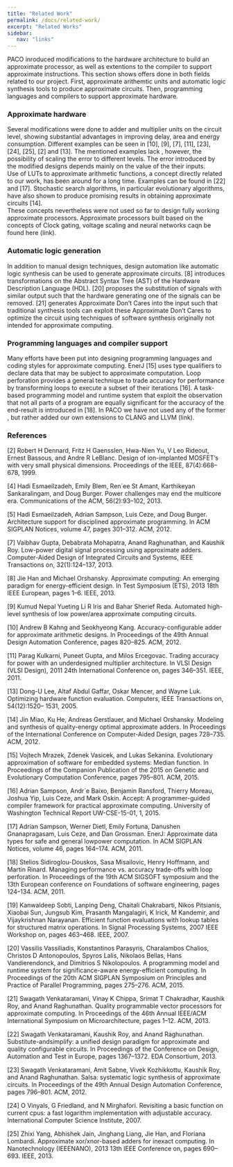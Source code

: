 ```yaml
---
title: "Related Work"
permalink: /docs/related-work/
excerpt: "Related Works"
sidebar:
   nav: "links"
---
```


PACO inroduced modifications to the hardware architecture to build an approximate processor, as well as extentions to the compiler to support approximate instructions. This section shows offers done in both fields related to our project. First, approximate arithemtic units and automatic logic synthesis tools to produce approximate circuits. Then, programming languages and compilers to support approximate hardware.

### Approximate hardware

Several modifications were done to adder and multiplier units on the circuit level, showing substantial advantages in improving delay, area and energy consumption. Different examples can be seen in [10], [9], [7], [11], [23], [24], [25], [2] and [13]. The mentioned examples lack , however, the possibility of scaling the error to different levels. The error introduced by the modified designs depends mainly on the value of the their inputs.  
Use of LUTs to approximate arithmetic functions, a concept directly related to our work, has been around for a long time. Examples can be found in [22] and [17]. Stochastic search algorithms, in particular evolutionary algorithms, have also shown to
produce promising results in obtaining approximate circuits [14].  
These concepts nevertheless were not used so far to design fully working approximate processors. Approximate processors built based on the concepts of Clock gating, voltage scaling and neural networks caqn be found here (link).

### Automatic logic generation

In addition to manual design techniques, design automation like automatic logic synthesis can be used to generate approximate circuits. [8] introduces transformations on the Abstract Syntax Tree (AST) of the Hardware Description Language (HDL). [20]
proposes the substitution of signals with similar output such that the hardware generating one of the signals can be removed. [21] generates Approximate Don’t Cares into the input such that traditional synthesis tools can exploit these Approximate Don’t Cares to
optimize the circuit using techniques of software synthesis originally not intended for approximate computing. 

### Programming languages and compiler support

 Many efforts have been put into designing programming languages and coding styles for approximate computing. EnerJ [15] uses type qualifiers to declare data that may be subject to approximate computation. Loop perforation
provides a general technique to trade accuracy for performance by transforming loops to
execute a subset of their iterations [16]. A task-based programming model and runtime
system that exploit the observation that not all parts of a program are equally significant
for the accuracy of the end-result is introduced in [18]. In  PACO we have not used any of the former , but rather added our own extensions to CLANG and LLVM (link). 

### References

[2] Robert H Dennard, Fritz H Gaensslen, Hwa-Nien Yu, V Leo Rideout, Ernest Bassous, and Andre R LeBlanc. Design of ion-implanted MOSFET’s with very small
physical dimensions. Proceedings of the IEEE, 87(4):668–678, 1999.  

[4] Hadi Esmaeilzadeh, Emily Blem, Ren´ee St Amant, Karthikeyan Sankaralingam,
and Doug Burger. Power challenges may end the multicore era. Communications
of the ACM, 56(2):93–102, 2013.  

[5] Hadi Esmaeilzadeh, Adrian Sampson, Luis Ceze, and Doug Burger. Architecture
support for disciplined approximate programming. In ACM SIGPLAN Notices,
volume 47, pages 301–312. ACM, 2012.  

[7] Vaibhav Gupta, Debabrata Mohapatra, Anand Raghunathan, and Kaushik Roy.
Low-power digital signal processing using approximate adders. Computer-Aided
Design of Integrated Circuits and Systems, IEEE Transactions on, 32(1):124–137,
2013.  

[8] Jie Han and Michael Orshansky. Approximate computing: An emerging paradigm
for energy-efficient design. In Test Symposium (ETS), 2013 18th IEEE European,
pages 1–6. IEEE, 2013.  

[9] Kumud Nepal Yueting Li R Iris and Bahar Sherief Reda. Automated high-level
synthesis of low power/area approximate computing circuits.  

[10] Andrew B Kahng and Seokhyeong Kang. Accuracy-configurable adder for approximate arithmetic designs. In Proceedings of the 49th Annual Design Automation
Conference, pages 820–825. ACM, 2012.  

[11] Parag Kulkarni, Puneet Gupta, and Milos Ercegovac. Trading accuracy for power
with an underdesigned multiplier architecture. In VLSI Design (VLSI Design),
2011 24th International Conference on, pages 346–351. IEEE, 2011.  

[13] Dong-U Lee, Altaf Abdul Gaffar, Oskar Mencer, and Wayne Luk. Optimizing
hardware function evaluation. Computers, IEEE Transactions on, 54(12):1520–
1531, 2005.  

[14] Jin Miao, Ku He, Andreas Gerstlauer, and Michael Orshansky. Modeling and synthesis of quality-energy optimal approximate adders. In Proceedings of the International Conference on Computer-Aided Design, pages 728–735. ACM, 2012.  

[15] Vojtech Mrazek, Zdenek Vasicek, and Lukas Sekanina. Evolutionary approximation
of software for embedded systems: Median function. In Proceedings of the Companion Publication of the 2015 on Genetic and Evolutionary Computation Conference,
pages 795–801. ACM, 2015.  

[16] Adrian Sampson, Andr´e Baixo, Benjamin Ransford, Thierry Moreau, Joshua Yip,
Luis Ceze, and Mark Oskin. Accept: A programmer-guided compiler framework
for practical approximate computing. University of Washington Technical Report
UW-CSE-15-01, 1, 2015.  

[17] Adrian Sampson, Werner Dietl, Emily Fortuna, Danushen Gnanapragasam, Luis
Ceze, and Dan Grossman. EnerJ: Approximate data types for safe and general lowpower computation. In ACM SIGPLAN Notices, volume 46, pages 164–174. ACM,
2011.  

[18] Stelios Sidiroglou-Douskos, Sasa Misailovic, Henry Hoffmann, and Martin Rinard.
Managing performance vs. accuracy trade-offs with loop perforation. In Proceedings of the 19th ACM SIGSOFT symposium and the 13th European conference on
Foundations of software engineering, pages 124–134. ACM, 2011.  

[19] Kanwaldeep Sobti, Lanping Deng, Chaitali Chakrabarti, Nikos Pitsianis, Xiaobai
Sun, Jungsub Kim, Prasanth Mangalagiri, K Irick, M Kandemir, and Vijaykrishnan
Narayanan. Efficient function evaluations with lookup tables for structured matrix
operations. In Signal Processing Systems, 2007 IEEE Workshop on, pages 463–468.
IEEE, 2007.  

[20] Vassilis Vassiliadis, Konstantinos Parasyris, Charalambos Chalios, Christos D
Antonopoulos, Spyros Lalis, Nikolaos Bellas, Hans Vandierendonck, and Dimitrios S
Nikolopoulos. A programming model and runtime system for significance-aware
energy-efficient computing. In Proceedings of the 20th ACM SIGPLAN Symposium
on Principles and Practice of Parallel Programming, pages 275–276. ACM, 2015.  

[21] Swagath Venkataramani, Vinay K Chippa, Srimat T Chakradhar, Kaushik Roy,
and Anand Raghunathan. Quality programmable vector processors for approximate
computing. In Proceedings of the 46th Annual IEEE/ACM International Symposium
on Microarchitecture, pages 1–12. ACM, 2013.  

[22] Swagath Venkataramani, Kaushik Roy, and Anand Raghunathan. Substitute-andsimplify: a unified design paradigm for approximate and quality configurable circuits. In Proceedings of the Conference on Design, Automation and Test in Europe,
pages 1367–1372. EDA Consortium, 2013.  

[23] Swagath Venkataramani, Amit Sabne, Vivek Kozhikkottu, Kaushik Roy, and Anand
Raghunathan. Salsa: systematic logic synthesis of approximate circuits. In Proceedings of the 49th Annual Design Automation Conference, pages 796–801. ACM,
2012.  

[24] O Vinyals, G Friedland, and N Mirghafori. Revisiting a basic function on current
cpus: a fast logarithm implementation with adjustable accuracy. International
Computer Science Institute, 2007.  

[25] Zhixi Yang, Abhishek Jain, Jinghang Liang, Jie Han, and Floriana Lombardi. Approximate xor/xnor-based adders for inexact computing. In Nanotechnology (IEEENANO), 2013 13th IEEE Conference on, pages 690–693. IEEE, 2013.  
